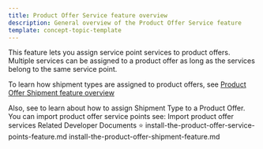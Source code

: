 ```yaml
---
title: Product Offer Service feature overview
description: General overview of the Product Offer Service feature
template: concept-topic-template
---
```


This feature lets you assign service point services to product offers. Multiple services can be assigned to a product offer as long as the services belong to the same service point.

To learn how shipment types are assigned to product offers, see [Product Offer Shipment feature overview]()

Also, see  to learn about how to assign Shipment Type to a Product Offer.
You can import product offer service points see:
Import product offer services
Related Developer Documents
⭐ install-the-product-offer-service-points-feature.md
install-the-product-offer-shipment-feature.md
